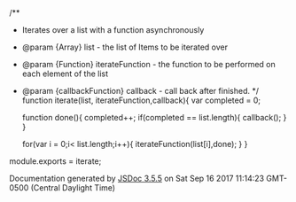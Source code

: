 <!DOCTYPE html>
<html lang="en">

<body>

<div id="main">

/**
 * Iterates over a list with a function asynchronously
 * @param {Array} list - the list of Items to be iterated over
 * @param {Function} iterateFunction - the function to be performed on each element of the list
 * @param {callbackFunction} callback - call back after finished.
 */
function iterate(list, iterateFunction,callback){
    var completed = 0;

    function done(){
        completed++;
        if(completed == list.length){
            callback();
        }
    }

    for(var i = 0;i&lt; list.length;i++){
        iterateFunction(list[i],done);
    }
}

module.exports = iterate;</code></pre>
        </article>
    </section>




</div>


<footer>
    Documentation generated by <a href="https://github.com/jsdoc3/jsdoc">JSDoc 3.5.5</a> on Sat Sep 16 2017 11:14:23 GMT-0500 (Central Daylight Time)
</footer>

</body>
</html>
